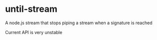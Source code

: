 until-stream
============

A node.js stream that stops piping a stream when a signature is reached

Current API is very unstable